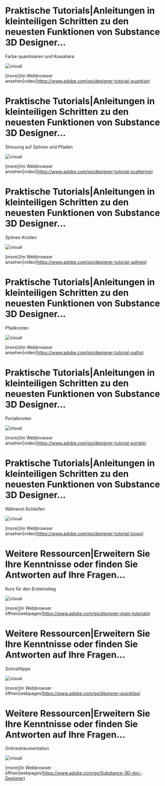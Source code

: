 <!--Entry format-->
<!--
# Section name|Section description
Element description
![visual]([image file])
[more](link text|icon|url)
-->

# Praktische Tutorials|Anleitungen in kleinteiligen Schritten zu den neuesten Funktionen von Substance 3D Designer...
Farbe quantisieren und Kuwahara

![visual](tutorial6.png)

[more](Im Webbrowser ansehen|video|https://www.adobe.com/go/designer-tutorial-quantize)

# Praktische Tutorials|Anleitungen in kleinteiligen Schritten zu den neuesten Funktionen von Substance 3D Designer...
Streuung auf Splines und Pfaden

![visual](tutorial5.png)

[more](Im Webbrowser ansehen|video|https://www.adobe.com/go/designer-tutorial-scattering)

# Praktische Tutorials|Anleitungen in kleinteiligen Schritten zu den neuesten Funktionen von Substance 3D Designer...
Splines-Knoten

![visual](tutorial1.png)

[more](Im Webbrowser ansehen|video|https://www.adobe.com/go/designer-tutorial-splines)

# Praktische Tutorials|Anleitungen in kleinteiligen Schritten zu den neuesten Funktionen von Substance 3D Designer...
Pfadknoten

![visual](tutorial2.png)

[more](Im Webbrowser ansehen|video|https://www.adobe.com/go/designer-tutorial-paths)

# Praktische Tutorials|Anleitungen in kleinteiligen Schritten zu den neuesten Funktionen von Substance 3D Designer...
Portalknoten

![visual](tutorial3.png)

[more](Im Webbrowser ansehen|video|https://www.adobe.com/go/designer-tutorial-portals)

# Praktische Tutorials|Anleitungen in kleinteiligen Schritten zu den neuesten Funktionen von Substance 3D Designer...
Während-Schleifen

![visual](tutorial4.png)

[more](Im Webbrowser ansehen|video|https://www.adobe.com/go/designer-tutorial-loops)


# Weitere Ressourcen|Erweitern Sie Ihre Kenntnisse oder finden Sie Antworten auf Ihre Fragen...
Kurs für den Ersteinstieg

![visual](resource1.png)

[more](In Webbrowser öffnen|webpages|https://www.adobe.com/go/designer-main-tutorials)

# Weitere Ressourcen|Erweitern Sie Ihre Kenntnisse oder finden Sie Antworten auf Ihre Fragen...
Schnelltipps

![visual](resource2.png)

[more](In Webbrowser öffnen|webpages|https://www.adobe.com/go/designer-quicktips)

# Weitere Ressourcen|Erweitern Sie Ihre Kenntnisse oder finden Sie Antworten auf Ihre Fragen...
Onlinedokumentation

![visual](resource3.png)

[more](In Webbrowser öffnen|webpages|https://www.adobe.com/go/Substance-3D-doc-Designer)